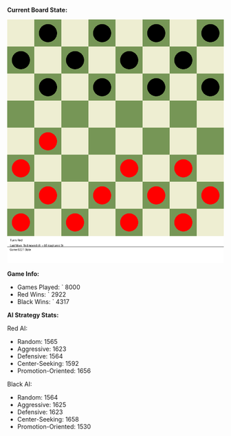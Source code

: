 
**Current Board State:**  
<!-- START_GIF -->
![Checkers Game](./checkers_game.gif)
<!-- END_GIF -->

**Game Info:**  
- Games Played: `<!-- GAMES_PLAYED --> 8000
- Red Wins: `<!-- RED_WINS --> 2922
- Black Wins: `<!-- BLACK_WINS --> 4317

<!-- AI_STATS -->
**AI Strategy Stats:**

Red AI:
- Random: 1565
- Aggressive: 1623
- Defensive: 1564
- Center-Seeking: 1592
- Promotion-Oriented: 1656

Black AI:
- Random: 1564
- Aggressive: 1625
- Defensive: 1623
- Center-Seeking: 1658
- Promotion-Oriented: 1530
